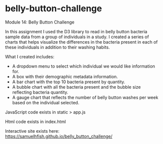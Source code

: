 # belly-button-challenge
Module 14: Belly Button Challenge


In this assignment I used the D3 library to read in belly button bacteria sample data from a group of individuals in a study. I created a series of charts that helps visualize the differences in the bacteria present in each of these individuals in addition to their washing habits.

What I created includes:

- A dropdown menu to select which individual we would like information for.
- A box with their demographic metadata information.
- A bar chart with the top 10 bacteria present by quantity.
- A bubble chart with all the bacteria present and the bubble size reflecting bacteria quantity.
- A gauge chart that reflects the number of belly button washes per week based on the individual selected.

JavaScript code exists in static > app.js

Html code exists in index.html

Interactive site exists here: https://samuelhfish.github.io/belly_button_challenge/